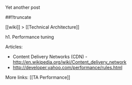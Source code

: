Yet another post

[meta:author]: <> (Jonas Colmsjo)
[meta:title]: <> (Performance-tuning.md)
[meta:date]: <> (2012-01-01)
[meta:nested:key]: <> (Metadata value)

##!!truncate


[[wiki]] > [[Technical Architecture]]

h1. Performance tuning

Articles:
* Content Delivery Networks (CDN) - http://en.wikipedia.org/wiki/Content_delivery_network
* http://developer.yahoo.com/performance/rules.html


More links:
[[TA Performance]]
